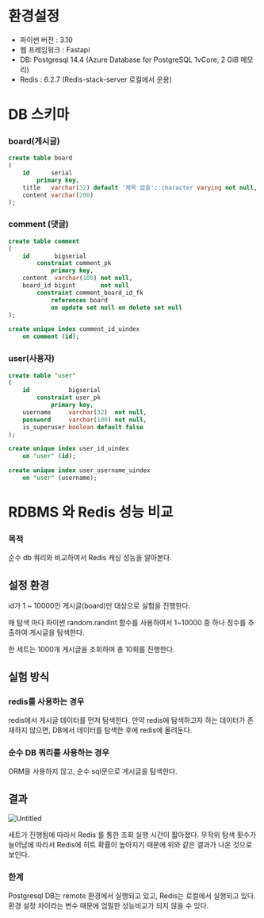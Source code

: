 # 환경설정

- 파이썬 버전 : 3.10
- 웹 프레임워크 : Fastapi
- DB: Postgresql 14.4 (Azure Database for PostgreSQL 1vCore, 2 GiB 메모리)
- Redis : 6.2.7 (Redis-stack-server 로컬에서 운용)

# DB 스키마

### board(게시글)

```sql
create table board
(
    id      serial
        primary key,
    title   varchar(32) default '제목 없음'::character varying not null,
    content varchar(200)
);
```

### comment (댓글)

```sql
create table comment
(
    id       bigserial
        constraint comment_pk
            primary key,
    content  varchar(100) not null,
    board_id bigint       not null
        constraint comment_board_id_fk
            references board
            on update set null on delete set null
);

create unique index comment_id_uindex
    on comment (id);
```

### user(사용자)

```sql
create table "user"
(
    id           bigserial
        constraint user_pk
            primary key,
    username     varchar(32)  not null,
    password     varchar(100) not null,
    is_superuser boolean default false
);

create unique index user_id_uindex
    on "user" (id);

create unique index user_username_uindex
    on "user" (username);
```

# RDBMS 와 Redis 성능 비교

### 목적

순수 db 쿼리와 비교하여서 Redis 캐싱 성능을 알아본다.

## 설정 환경

id가 1 ~ 10000인 게시글(board)만 대상으로 실험을 진행한다. 

매 탐색 마다 파이썬 random.randint 함수를 사용하여서 1~10000 중 하나 정수를 추출하여 게시글을 탐색한다.

한 세트는 1000개 게시글을 조회하며 총 10회를 진행한다.

## 실험 방식

### redis를 사용하는 경우

 redis에서 게시글 데이터를 먼저 탐색한다. 만약 redis에 탐색하고자 하는 데이터가 존재하지 않으면, DB에서 데이터를 탐색한 후에 redis에 올려둔다. 

### 순수 DB 쿼리를 사용하는 경우

ORM을 사용하지 않고, 순수 sql문으로 게시글을 탐색한다.  

## 결과
![Untitled](https://s3-us-west-2.amazonaws.com/secure.notion-static.com/3501e9b6-ba0b-461c-b0cd-e7518738e04b/Untitled.png)

세트가 진행됨에 따라서 Redis 를 통한 조회 실행 시간이 짧아졌다. 무작위 탐색 횟수가 늘어남에 따라서 Redis에 히트 확률이 높아지기 때문에 위와 같은 결과가 나온 것으로 보인다. 

### 한계

Postgresql DB는 remote 환경에서 실행되고 있고, Redis는 로컬에서 실행되고 있다. 환경 설정 차이라는 변수 때문에 엄밀한 성능비교가 되지 않을 수 있다.
